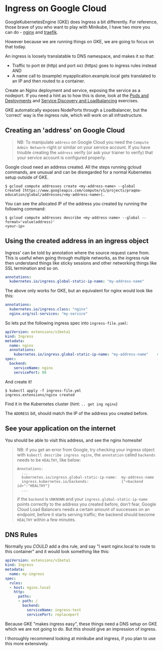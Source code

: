 # Ingress on Google Cloud

GoogleKubernetesEngine (GKE) does Ingress a bit differently. For reference, those brave of you who want to play with Minikube, I have two more you can do - [nginx](05-ingress-nginx.md) and [traefik](05-ingress-traefik.md).

However because we are running things on GKE, we are going to focus on that today.

An ingress is loosely translatable to DNS namespace, and makes it so that:

- Traffic to port `80` (http) and port `443` (https) goes to ingress rules instead AND
- A name call to (example) myapplication.example.local gets translated to an IP and then routed to a container.

Create an Nginx deployment and service, exposing the service as a nodeport. If you need a hint as to how this is done, look at the [Pods and Deployments](01-pods-deployments.md) and [Service Discovery and Loadbalancing](02-service-discovery-and-loadbalancing) exercises.

GKE automatically exposes NodePorts through a Loadbalancer, but the 'correct' way is the ingress rule, which will work on all infrastructure.

## Creating an 'address' on Google Cloud

> NB: To manipulate `address` on Google Cloud you need the `Compute Admin Network`-right or similar on your service account.
> If you have trouble creating the `address` verify (or ask your trainer to verify) that your service account is configured properly.

Google cloud need an address created. All the steps running gcloud commands, are unusual and can be disregarded for a normal Kubernetes setup outside of GKE.

```shell
$ gcloud compute addresses create <my-address-name> --global
Created [https://www.googleapis.com/compute/v1/projects/praqma-education/global/addresses/<my-address-name>].
```

You can see the allocated IP of the address you created by running the following command:

```shell
$ gcloud compute addresses describe <my-address-name> --global --format='value(address)'
<your-ip>
```

## Using the created address in an ingress object

Ingress' can be told by annotation where the source request came from. This is useful when going through multiple networks, as the ingress rule then understand things like sticky sessions and other networking things like SSL termination and so on.

```yaml
annotations:
  kubernetes.io/ingress.global-static-ip-name: "my-address-name"
```

The above only works for GKE, but an equivalent for nginx would look like this:

```yaml
annotations:
  kubernetes.io/ingress.class: "nginx"
  nginx.org/ssl-services: "my-service"
```

So lets put the following ingress spec into `ingress-file.yaml`:

```yaml
apiVersion: extensions/v1beta1
kind: Ingress
metadata:
  name: nginx
  annotations:
    kubernetes.io/ingress.global-static-ip-name: "my-address-name"    # should match the name of the address you created before
spec:
  backend:
    serviceName: nginx
    servicePort: 80
```

And create it!

```shell
$ kubectl apply -f ingress-file.yml
ingress.extensions/nginx created
```

Find it in the Kubernetes cluster (hint: `.. get ing nginx`)

The `ADDRESS` bit, should match the IP of the address you created before.

## See your application on the internet

You should be able to visit this address, and see the nginx homesite!
> NB: if you get an error from Google,
> try checking your ingress object with `kubectl describe ingress nginx`,
> the `annotation` called `backends` needs to be `HEALTHY`, like below:
> ```shell
> Annotations:
>   ...
>   kubernetes.io/ingress.global-static-ip-name:  my-address-name
>   ingress.kubernetes.io/backends:               {"<backend id>":"HEALTHY"}
>   ...
> ```
> if the `backend` is `UNKNOWN` and your `ingress.global-static-ip-name`
> points correctly to the address you created before, don't fear,
> Google Cloud Load Balancers needs a certain amount of successes on an endpoint,
> before it starts serving traffic; the backend should become `HEALTHY` within a few minutes.

## DNS Rules

Normally you *COULD* add a dns rule, and say "I want nginx.local to route to this container" and it would look something like this:

```yaml
apiVersion: extensions/v1beta1
kind: Ingress
metadata:
  name: my-ingress
spec:
  rules:
  - host: nginx.local
    http:
      paths:
      - path: /
        backend:
          serviceName: ingress-test
          servicePort: replaceport
```

Because GKE "makes ingress easy", these things need a DNS setup on GKE which we are not going to do. But this should give an impression of ingress.

I thoroughly recommend looking at minikube and ingress, if you plan to use this more extensively.
